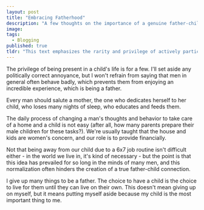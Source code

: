 ```yaml
---
layout: post
title: "Embracing Fatherhood"
description: "A few thoughts on the importance of a genuine father-child connection" 
image:
tags:
  - Blogging
published: true
tldr: "This text emphasizes the rarity and privilege of actively participating in a child's life, criticizes some men for behaving poorly and missing out on the incredible experience of fatherhood. The author acknowledges the challenges faced by mothers in dedicating themselves to childcare. The narrative highlights the difficulty of balancing work and parenting, expressing the importance of a genuine father-child connection and the sacrifices one makes for the well-being of their child"
---
```


The privilege of being present in a child's life is for a few. I'll set aside any politically correct annoyance, but I won't refrain from saying that men in general often behave badly, which prevents them from enjoying an incredible experience, which is being a father.

Every man should salute a mother, the one who dedicates herself to her child, who loses many nights of sleep, who educates and feeds them.

The daily process of changing a man's thoughts and behavior to take care of a home and a child is not easy (after all, how many parents prepare their male children for these tasks?). We're usually taught that the house and kids are women's concern, and our role is to provide financially.

Not that being away from our child due to a 6x7 job routine isn't difficult either - in the world we live in, it's kind of necessary - but the point is that this idea has prevailed for so long in the minds of many men, and this normalization often hinders the creation of a true father-child connection.

I give up many things to be a father. The choice to have a child is the choice to live for them until they can live on their own. This doesn't mean giving up on myself, but it means putting myself aside because my child is the most important thing to me.